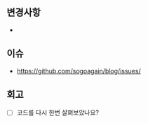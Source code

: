 ## 변경사항

<!-- 변경사항을 간략히 기술합니다. -->

-

## 이슈

<!-- PR과 관련된 이슈 링크를 작성합니다. -->

- https://github.com/sogoagain/blog/issues/

## 회고

<!-- PR을 회고합니다. -->

- [ ] 코드를 다시 한번 살펴보았나요?
